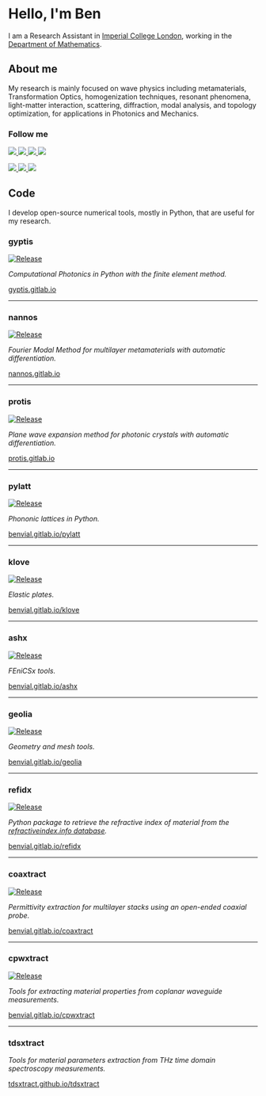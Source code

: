 # Hello, I'm Ben

I am a Research Assistant in [Imperial College London](https://www.imperial.ac.uk), working in the [Department of Mathematics](https://www.imperial.ac.uk/mathematics/).

## About me

My research is mainly focused on wave physics including metamaterials, Transformation Optics, homogenization techniques, resonant phenomena, light-matter interaction, scattering, diffraction, modal analysis, and topology optimization, for applications in Photonics and Mechanics.

### Follow me


<a target="_blank" href="https://bvial.info">
<img src="https://img.shields.io/static/v1?label=&message=website&color=d05a65&style=for-the-badge&logo=TorBrowser&labelColor=555555&?logoColor=white">
</a>
<a target="_blank" href="https://www.linkedin.com/in/benjamin-vial-701018b9">
<img src="https://img.shields.io/static/v1?label=&message=linkedin&color=0A66C2&style=for-the-badge&logo=linkedin&labelColor=555555&logoColor=white">
</a>
<a target="_blank" href="https://gitlab.com/benvial">
<img src="https://img.shields.io/static/v1?label=&message=gitlab&color=FCA121&style=for-the-badge&logo=gitlab&labelColor=555555&?logoColor=white">
</a>
<a target="_blank" href="https://github.com/benvial">
<img src="https://img.shields.io/static/v1?label=&message=github&color=2088FF&style=for-the-badge&logo=github&labelColor=555555&logoColor=white">
</a>
<p></p>
<a target="_blank" href="https://www.researchgate.net/profile/Benjamin-Vial">
<img src="https://img.shields.io/static/v1?label=&message=researchgate&color=00CCBB&style=for-the-badge&logo=researchgate&labelColor=555555&logoColor=white">
</a>
<a target="_blank" href="https://scholar.google.co.uk/citations?user=2Z7zJqYAAAAJ">
<img src="https://img.shields.io/static/v1?label=&message=google scholar&color=4285F4&style=for-the-badge&logo=googlescholar&labelColor=555555&logoColor=white">
</a>
<a target="_blank" href="https://arxiv.org/search/physics?searchtype=author&query=Vial%2C+B">
<img src="https://img.shields.io/static/v1?label=&message=arXiv&color=B31B1B&style=for-the-badge&logo=arXiv&labelColor=555555&logoColor=white">
</a>



## Code


I develop open-source numerical tools, mostly in Python, that are useful for my research.



### gyptis

<a class="reference external image-reference" href="https://gitlab.com/gyptis/gyptis/-/releases" target="_blank"><img alt="Release" src="https://img.shields.io/endpoint?url=https://gitlab.com/gyptis/gyptis/-/jobs/artifacts/master/raw/logobadge.json?job=badge"></a>


*Computational Photonics in Python with the finite element method.*

[gyptis.gitlab.io](https://gyptis.gitlab.io)


--------------------

### nannos

<a class="reference external image-reference" href="https://gitlab.com/nannos/nannos/-/releases" target="_blank"><img alt="Release" src="https://img.shields.io/endpoint?url=https://gitlab.com/nannos/nannos/-/jobs/artifacts/master/raw/logobadge.json?job=badge"></a>



*Fourier Modal Method for multilayer metamaterials with automatic differentiation.*

[nannos.gitlab.io](https://nannos.gitlab.io)



--------------------

### protis

<a class="reference external image-reference" href="https://gitlab.com/protis/protis/-/releases" target="_blank"><img alt="Release" src="https://img.shields.io/endpoint?url=https://gitlab.com/protis/protis/-/jobs/artifacts/main/raw/logobadge.json?job=badge"></a>



*Plane wave expansion method for photonic crystals with automatic differentiation.*

[protis.gitlab.io](https://protis.gitlab.io)

--------------------

### pylatt

<a class="reference external image-reference" href="https://gitlab.com/benvial/pylatt/-/releases" target="_blank"><img alt="Release" src="https://img.shields.io/endpoint?url=https://gitlab.com/benvial/pylatt/-/jobs/artifacts/main/raw/logobadge.json?job=badge"></a>




*Phononic lattices in Python.*


[benvial.gitlab.io/pylatt](https://benvial.gitlab.io/pylatt)


--------------------

### klove

<a class="reference external image-reference" href="https://gitlab.com/benvial/klove/-/releases" target="_blank"><img alt="Release" src="https://img.shields.io/endpoint?url=https://gitlab.com/benvial/klove/-/jobs/artifacts/main/raw/logobadge.json?job=badge"></a>




*Elastic plates.*


[benvial.gitlab.io/klove](https://benvial.gitlab.io/klove)

--------------------

### ashx

<a class="reference external image-reference" href="https://gitlab.com/benvial/ashx/-/releases" target="_blank"><img alt="Release" src="https://img.shields.io/endpoint?url=https://gitlab.com/benvial/ashx/-/jobs/artifacts/main/raw/logobadge.json?job=badge"></a>




*FEniCSx tools.*


[benvial.gitlab.io/ashx](https://benvial.gitlab.io/ashx)

--------------------

### geolia

<a class="reference external image-reference" href="https://gitlab.com/benvial/geolia/-/releases" target="_blank"><img alt="Release" src="https://img.shields.io/endpoint?url=https://gitlab.com/benvial/geolia/-/jobs/artifacts/main/raw/logobadge.json?job=badge"></a>




*Geometry and mesh tools.*


[benvial.gitlab.io/geolia](https://benvial.gitlab.io/geolia)

--------------------

### refidx

<a class="reference external image-reference" href="https://gitlab.com/benvial/refidx/-/releases" target="_blank"><img alt="Release" src="https://img.shields.io/endpoint?url=https://gitlab.com/benvial/refidx/-/jobs/artifacts/main/raw/logobadge.json?job=badge&labelColor=8f8f8f"></a>



*Python package to retrieve the refractive index of material from  the [refractiveindex.info database](https://refractiveindex.info).*

[benvial.gitlab.io/refidx](https://benvial.gitlab.io/refidx)

--------------------

### coaxtract

<a class="reference external image-reference" href="https://gitlab.com/benvial/coaxtract/-/releases" target="_blank"><img alt="Release" src="https://img.shields.io/endpoint?url=https://gitlab.com/benvial/coaxtract/-/jobs/artifacts/main/raw/logobadge.json?job=badge"></a>



*Permittivity extraction for multilayer stacks using an open-ended coaxial probe.*

[benvial.gitlab.io/coaxtract](https://benvial.gitlab.io/coaxtract)

--------------------

### cpwxtract

<a class="reference external image-reference" href="https://gitlab.com/benvial/cpwxtract/-/releases" target="_blank"><img alt="Release" src="https://img.shields.io/endpoint?url=https://gitlab.com/benvial/cpwxtract/-/jobs/artifacts/main/raw/logobadge.json?job=badge"></a>



*Tools for extracting material properties from coplanar waveguide measurements.*

[benvial.gitlab.io/cpwxtract](https://benvial.gitlab.io/cpwxtract)



--------------------

### tdsxtract

*Tools for material parameters extraction from THz time domain spectroscopy measurements.*

[tdsxtract.github.io/tdsxtract](https://tdsxtract.github.io/tdsxtract)
